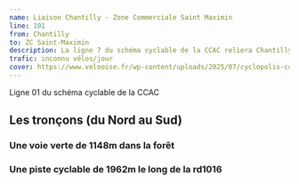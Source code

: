 ```yaml
---
name: Liaison Chantilly - Zone Commerciale Saint Maximin 
line: 101
from: Chantilly
to: ZC Saint-Maximin
description: La ligne 7 du schéma cyclable de la CCAC reliera Chantilly à la Zone de Saint-Maximin
trafic: inconnu vélos/jour
cover: https://www.velooise.fr/wp-content/uploads/2025/07/cyclopolis-ccac-01.jpg
---
```

Ligne 01 du schéma cyclable de la CCAC  
## Les tronçons (du Nord au Sud)

### Une voie verte de 1148m dans la forêt


### Une piste cyclable de 1962m le long de la rd1016

